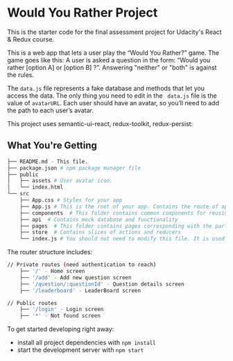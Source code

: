 # Would You Rather Project

This is the starter code for the final assessment project for Udacity's React & Redux course.

This is a web app that lets a user play the “Would You Rather?” game. The game goes like this: A user is asked a question in the form: “Would you rather [option A] or [option B] ?”. Answering "neither" or "both" is against the rules.

The `data.js` file represents a fake database and methods that let you access the data. The only thing you need to edit in the ` data.js` file is the value of `avatarURL`. Each user should have an avatar, so you’ll need to add the path to each user’s avatar.

This project uses semantic-ui-react, redux-toolkit, redux-persist:

## What You're Getting
```bash
├── README.md - This file.
├── package.json # npm package manager file
├── public
│   ├── assets # User avatar icon.
│   └── index.html 
└── src
    ├── App.css # Styles for your app
    ├── App.js # This is the root of your app. Contains the route of application and initial data.
    ├── components  # This folder contains common components for reusing
    ├── api  # Contains mock database and functionality
    ├── pages  # This folder contains pages corresponding with the particular route
    ├── store  # Contains slices of actions and reducers
    └── index.js # You should not need to modify this file. It is used for DOM rendering only.
```

The router structure includes:
```bash
// Private routes (need authentication to reach)
    ├── '/' - Home screen 
    ├── '/add' - Add new question screen 
    ├── '/question/:questionId' - Question details screen 
    ├── '/leaderboard' - LeaderBoard screen 

// Public routes
    ├── '/login' - Login screen 
    ├── '*' - Not found screen 
```

To get started developing right away:

* install all project dependencies with `npm install`
* start the development server with `npm start`